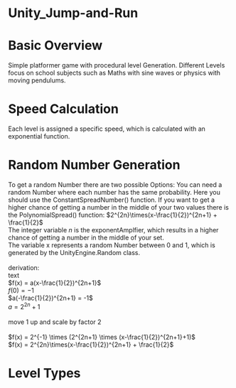 # Unity_Jump-and-Run

# Basic Overview
Simple platformer game with procedural level Generation. Different Levels focus on school subjects such as Maths with sine waves or physics with moving pendulums.

# Speed Calculation
Each level is assigned a specific speed, which is calculated with an exponential function.

# Random Number Generation
To get a random Number there are two possible Options: You can need a random Number where each number has the same probability. Here you should use the ConstantSpreadNumber() function.
If you want to get a higher chance of getting a number in the middle of your two values there is the PolynomialSpread() function:
$2^{2n}\times(x-\frac{1}{2})^{2n+1} + \frac{1}{2}$ \
The integer variable $n$ is the exponentAmplfier, which results in a higher chance of getting a number in the middle of your set. \
The variable x represents a random Number between 0 and 1, which is generated by the UnityEngine.Random class. \
\
derivation: \
text \
$f(x) = a(x-\frac{1}{2})^{2n+1}$ \
$f(0) = -1$ \
$a(-\frac{1}{2})^{2n+1} = -1$ \
$a = 2^{2n} + 1$ \
\
move 1 up and scale by factor 2 \
\
$f(x) = 2^{-1} \times (2^{2n+1} \times (x-\frac{1}{2})^{2n+1}+1)$ \
$f(x) = 2^{2n}\times(x-\frac{1}{2})^{2n+1} + \frac{1}{2}$ 

# Level Types
